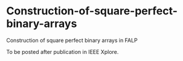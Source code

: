 # Construction-of-square-perfect-binary-arrays
Construction of square perfect binary arrays in FALP


To be posted after publication in IEEE Xplore.

